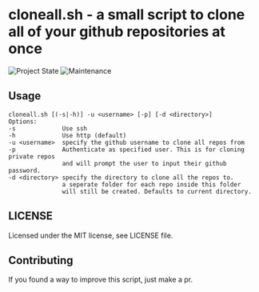 # cloneall.sh - a small script to clone all of your github repositories at once
![Project State](https://img.shields.io/badge/Working%3F-yes-green.svg)
![Maintenance](https://img.shields.io/badge/Maintained%3F-nope-orange.svg)
## Usage
```
cloneall.sh [(-s|-h)] -u <username> [-p] [-d <directory>]
Options:
-s             Use ssh
-h             Use http (default)
-u <username>  specify the github username to clone all repos from
-p             Authenticate as specified user. This is for cloning private repos
               and will prompt the user to input their github password.
-d <directory> specify the directory to clone all the repos to.
               a seperate folder for each repo inside this folder
               will still be created. Defaults to current directory.
```

## LICENSE
Licensed under the MIT license, see LICENSE file.

## Contributing
If you found a way to improve this script, just make a pr.
